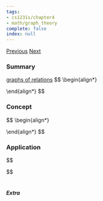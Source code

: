 ```yaml
---
tags:
- cs1231s/chapter4
- math/graph_theory
complete: false
index: null
---
```

[Previous](/labyrinth/notes/math/cs1231s/permutations_&_combinations)   [Next](/labyrinth/notes/math/cs1231s/trees(math))

### Summary
[graphs of relations](/labyrinth/notes/math/cs1231s/graphs_of_relations)
$$
\begin{align*}

\end{align*}
$$

### Concept
$$
\begin{align*}

\end{align*}
$$

### Application
$$

$$

#

##### Extra

